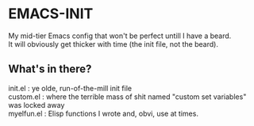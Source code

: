 # EMACS-INIT
My mid-tier Emacs config that won't be perfect untill I have a beard.\
It will obviously get thicker with time (the init file, not the beard).

## What's in there?
init.el    : ye olde, run-of-the-mill init file\
custom.el  : where the terrible mass of shit named "custom set variables" was locked away\
myelfun.el : Elisp functions I wrote and, obvi, use at times.
